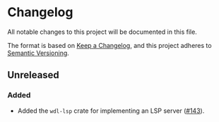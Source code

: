# Changelog

All notable changes to this project will be documented in this file.

The format is based on [Keep a Changelog](https://keepachangelog.com/en/1.1.0/),
and this project adheres to [Semantic Versioning](https://semver.org/spec/v2.0.0.html).

## Unreleased

### Added

* Added the `wdl-lsp` crate for implementing an LSP server ([#143](https://github.com/stjude-rust-labs/wdl/pull/143)).
